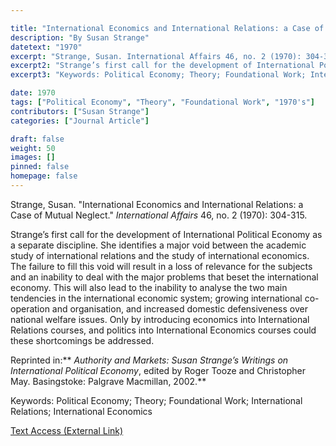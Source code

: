 ```yaml
---

title: "International Economics and International Relations: a Case of Mutual Neglect"
description: "By Susan Strange"
datetext: "1970"
excerpt: "Strange, Susan. International Affairs 46, no. 2 (1970): 304-315."
excerpt2: "Strange’s first call for the development of International Political Economy as a separate discipline. She identifies a major void between the academic study of international relations and the study of international economics. The failure to fill this void will result in a loss of relevance for the subjects and an inability to deal with the major problems that beset the international economy. This will also lead to the inability to analyse the two main tendencies in the international economic system; growing international co-operation and organisation, and increased domestic defensiveness over national welfare issues. Only by introducing economics into International Relations courses, and politics into International Economics courses could these shortcomings be addressed. Reprinted in: Authority and Markets: Susan Strange’s Writings on International Political Economy, edited by Roger Tooze and Christopher May. Basingstoke: Palgrave Macmillan, 2002."
excerpt3: "Keywords: Political Economy; Theory; Foundational Work; International Relations; International Economics"

date: 1970
tags: ["Political Economy", "Theory", "Foundational Work", "1970's"]
contributors: ["Susan Strange"]
categories: ["Journal Article"]

draft: false
weight: 50
images: []
pinned: false
homepage: false
---
```


Strange, Susan. "International Economics and International Relations: a Case of Mutual Neglect." *International Affairs* 46, no. 2 (1970): 304-315.

Strange’s first call for the development of International Political Economy as a separate discipline. She identifies a major void between the academic study of international relations and the study of international economics. The failure to fill this void will result in a loss of relevance for the subjects and an inability to deal with the major problems that beset the international economy. This will also lead to the inability to analyse the two main tendencies in the international economic system; growing international co-operation and organisation, and increased domestic defensiveness over national welfare issues. Only by introducing economics into International Relations courses, and politics into International Economics courses could these shortcomings be addressed.

Reprinted in:** *Authority and Markets: Susan Strange’s Writings on International Political Economy*, edited by Roger Tooze and Christopher May. Basingstoke: Palgrave Macmillan, 2002.**

Keywords: Political Economy; Theory; Foundational Work; International Relations; International Economics

[Text Access (External Link)](https://doi.org/10.2307/2613829)

